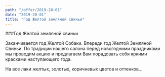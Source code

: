 ```yaml
---
path: "/offer/2019-20-01"
date: "2019-20-01"
title: "Год Желтой земляной свиньи"
---
```


###Год Желтой земляной свиньи

Заканчивается год Желтой Собаки. Впереди год Желтой Земляной Свиньи. По традиции нашего салона перед новогодними праздниками мы проводим акцию и предлагаем Вам порадовать себя яркими красками наступающего года.

На все лаки желтых, золотых, коричневых цветов и оттенков...
